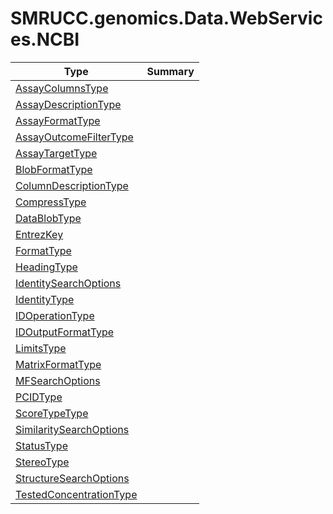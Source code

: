 ﻿
# SMRUCC.genomics.Data.WebServices.NCBI

|Type|Summary|
|----|-------|
|[AssayColumnsType](./AssayColumnsType.md)||
|[AssayDescriptionType](./AssayDescriptionType.md)||
|[AssayFormatType](./AssayFormatType.md)||
|[AssayOutcomeFilterType](./AssayOutcomeFilterType.md)||
|[AssayTargetType](./AssayTargetType.md)||
|[BlobFormatType](./BlobFormatType.md)||
|[ColumnDescriptionType](./ColumnDescriptionType.md)||
|[CompressType](./CompressType.md)||
|[DataBlobType](./DataBlobType.md)||
|[EntrezKey](./EntrezKey.md)||
|[FormatType](./FormatType.md)||
|[HeadingType](./HeadingType.md)||
|[IdentitySearchOptions](./IdentitySearchOptions.md)||
|[IdentityType](./IdentityType.md)||
|[IDOperationType](./IDOperationType.md)||
|[IDOutputFormatType](./IDOutputFormatType.md)||
|[LimitsType](./LimitsType.md)||
|[MatrixFormatType](./MatrixFormatType.md)||
|[MFSearchOptions](./MFSearchOptions.md)||
|[PCIDType](./PCIDType.md)||
|[ScoreTypeType](./ScoreTypeType.md)||
|[SimilaritySearchOptions](./SimilaritySearchOptions.md)||
|[StatusType](./StatusType.md)||
|[StereoType](./StereoType.md)||
|[StructureSearchOptions](./StructureSearchOptions.md)||
|[TestedConcentrationType](./TestedConcentrationType.md)||


